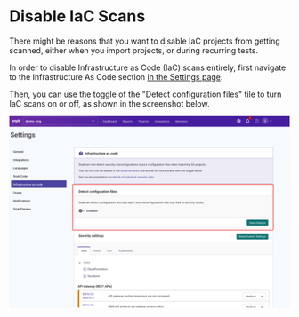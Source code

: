 # Disable IaC Scans

There might be reasons that you want to disable IaC projects from getting scanned, either when you import projects, or during recurring tests.

In order to disable Infrastructure as Code (IaC) scans entirely, first navigate to the Infrastructure As Code section [in the Settings page](https://app.snyk.io/manage/cloud-config).

Then, you can use the toggle of the "Detect configuration files" tile to turn IaC scans on or off, as shown in the screenshot below.

![](<../../.gitbook/assets/image (67).png>)

